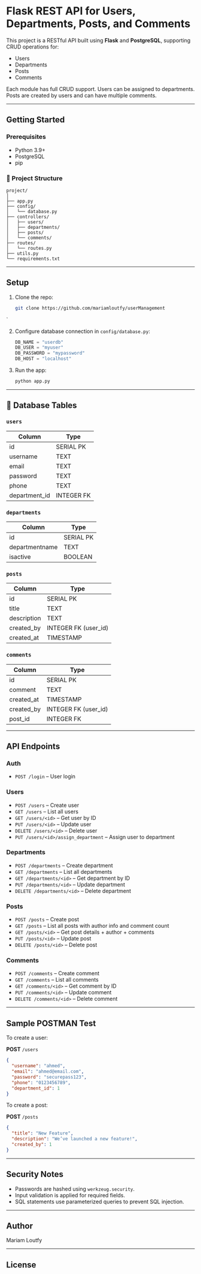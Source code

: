 
# Flask REST API for Users, Departments, Posts, and Comments

This project is a RESTful API built using **Flask** and **PostgreSQL**, supporting CRUD operations for:

- Users
- Departments
- Posts
- Comments

Each module has full CRUD support. Users can be assigned to departments. Posts are created by users and can have multiple comments.

---

##  Getting Started

###  Prerequisites

- Python 3.9+
- PostgreSQL
- pip

### 🔧 Project Structure

```
project/
│
├── app.py
├── config/
│   └── database.py
├── controllers/
│   ├── users/
│   ├── departments/
│   ├── posts/
│   └── comments/
├── routes/
│   └── routes.py
├── utils.py
└── requirements.txt
```

---

## Setup

1. Clone the repo:
   ```bash
   git clone https://github.com/mariamloutfy/userManagement
   ```
`

2. Configure database connection in `config/database.py`:
   ```python
   DB_NAME = "userdb"
   DB_USER = "myuser"
   DB_PASSWORD = "mypassword"
   DB_HOST = "localhost"
   ```

3. Run the app:
   ```bash
   python app.py
   ```

---

## 🧾 Database Tables

### `users`

| Column       | Type      |
|--------------|-----------|
| id           | SERIAL PK |
| username     | TEXT      |
| email        | TEXT      |
| password     | TEXT      |
| phone        | TEXT      |
| department_id| INTEGER FK|

### `departments`

| Column       | Type      |
|--------------|-----------|
| id           | SERIAL PK |
| departmentname| TEXT     |
| isactive     | BOOLEAN   |

### `posts`

| Column       | Type      |
|--------------|-----------|
| id           | SERIAL PK |
| title        | TEXT      |
| description  | TEXT      |
| created_by   | INTEGER FK (user_id) |
| created_at   | TIMESTAMP |

### `comments`

| Column       | Type      |
|--------------|-----------|
| id           | SERIAL PK |
| comment      | TEXT      |
| created_at   | TIMESTAMP |
| created_by   | INTEGER FK (user_id) |
| post_id      | INTEGER FK |

---

## API Endpoints

### Auth
- `POST /login` – User login

### Users
- `POST /users` – Create user
- `GET /users` – List all users
- `GET /users/<id>` – Get user by ID
- `PUT /users/<id>` – Update user
- `DELETE /users/<id>` – Delete user
- `PUT /users/<id>/assign_department` – Assign user to department

### Departments
- `POST /departments` – Create department
- `GET /departments` – List all departments
- `GET /departments/<id>` – Get department by ID
- `PUT /departments/<id>` – Update department
- `DELETE /departments/<id>` – Delete department

### Posts
- `POST /posts` – Create post
- `GET /posts` – List all posts with author info and comment count
- `GET /posts/<id>` – Get post details + author + comments
- `PUT /posts/<id>` – Update post
- `DELETE /posts/<id>` – Delete post

### Comments
- `POST /comments` – Create comment
- `GET /comments` – List all comments
- `GET /comments/<id>` – Get comment by ID
- `PUT /comments/<id>` – Update comment
- `DELETE /comments/<id>` – Delete comment

---

## Sample POSTMAN Test

To create a user:

**POST** `/users`
```json
{
  "username": "ahmed",
  "email": "ahmed@email.com",
  "password": "securepass123",
  "phone": "0123456789",
  "department_id": 1
}
```

To create a post:

**POST** `/posts`
```json
{
  "title": "New Feature",
  "description": "We’ve launched a new feature!",
  "created_by": 1
}
```

---

## Security Notes

- Passwords are hashed using `werkzeug.security`.
- Input validation is applied for required fields.
- SQL statements use parameterized queries to prevent SQL injection.

---

## Author

Mariam Loutfy

---

## License


